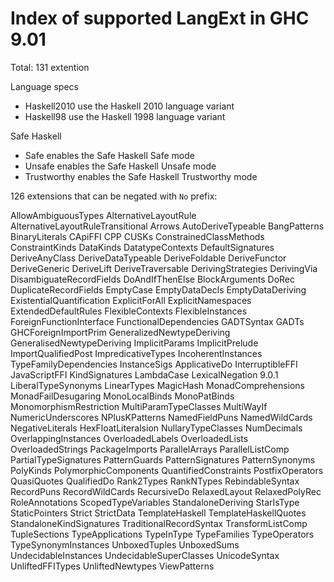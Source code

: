 # Index of supported LangExt in GHC 9.01

Total: 131 extention

Language specs
- Haskell2010    use the Haskell 2010 language variant
- Haskell98      use the Haskell 1998 language variant

Safe Haskell
- Safe           enables the Safe Haskell Safe        mode
- Unsafe         enables the Safe Haskell Unsafe      mode
- Trustworthy    enables the Safe Haskell Trustworthy mode


126 extensions that can be negated with `No` prefix:

AllowAmbiguousTypes
AlternativeLayoutRule
AlternativeLayoutRuleTransitional
Arrows
AutoDeriveTypeable
BangPatterns
BinaryLiterals
CApiFFI
CPP
CUSKs
ConstrainedClassMethods
ConstraintKinds
DataKinds
DatatypeContexts
DefaultSignatures
DeriveAnyClass
DeriveDataTypeable
DeriveFoldable
DeriveFunctor
DeriveGeneric
DeriveLift
DeriveTraversable
DerivingStrategies
DerivingVia
DisambiguateRecordFields
DoAndIfThenElse
BlockArguments
DoRec
DuplicateRecordFields
EmptyCase
EmptyDataDecls
EmptyDataDeriving
ExistentialQuantification
ExplicitForAll
ExplicitNamespaces
ExtendedDefaultRules
FlexibleContexts
FlexibleInstances
ForeignFunctionInterface
FunctionalDependencies
GADTSyntax
GADTs
GHCForeignImportPrim
GeneralizedNewtypeDeriving
GeneralisedNewtypeDeriving
ImplicitParams
ImplicitPrelude
ImportQualifiedPost
ImpredicativeTypes
IncoherentInstances
TypeFamilyDependencies
InstanceSigs
ApplicativeDo
InterruptibleFFI
JavaScriptFFI
KindSignatures
LambdaCase
LexicalNegation                     9.0.1
LiberalTypeSynonyms
LinearTypes
MagicHash
MonadComprehensions
MonadFailDesugaring
MonoLocalBinds
MonoPatBinds
MonomorphismRestriction
MultiParamTypeClasses
MultiWayIf
NumericUnderscores
NPlusKPatterns
NamedFieldPuns
NamedWildCards
NegativeLiterals
HexFloatLiteralsion
NullaryTypeClasses
NumDecimals
OverlappingInstances
OverloadedLabels
OverloadedLists
OverloadedStrings
PackageImports
ParallelArrays
ParallelListComp
PartialTypeSignatures
PatternGuards
PatternSignatures
PatternSynonyms
PolyKinds
PolymorphicComponents
QuantifiedConstraints
PostfixOperators
QuasiQuotes
QualifiedDo
Rank2Types
RankNTypes
RebindableSyntax
RecordPuns
RecordWildCards
RecursiveDo
RelaxedLayout
RelaxedPolyRec
RoleAnnotations
ScopedTypeVariables
StandaloneDeriving
StarIsType
StaticPointers
Strict
StrictData
TemplateHaskell
TemplateHaskellQuotes
StandaloneKindSignatures
TraditionalRecordSyntax
TransformListComp
TupleSections
TypeApplications
TypeInType
TypeFamilies
TypeOperators
TypeSynonymInstances
UnboxedTuples
UnboxedSums
UndecidableInstances
UndecidableSuperClasses
UnicodeSyntax
UnliftedFFITypes
UnliftedNewtypes
ViewPatterns
